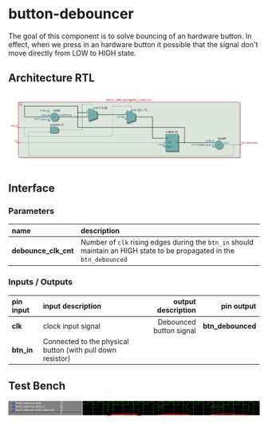 # button-debouncer

The goal of this component is to solve bouncing of an hardware button. In effect, when we press in an hardware button it possible that the signal don't move directly from LOW to HIGH state.

## Architecture RTL

![Button Debouncer RTL](./assets/button_debouncer_arch.png)

## Interface

### Parameters

|  name  | description |
| :--- | :--- |
| **debounce_clk_cnt** | Number of `clk` rising edges during the `btn_in` should maintain an HIGH state to be propagated in the `btn_debounced` |

### Inputs / Outputs

|  pin input   | input description  |   output description             |  pin output                    |
|  :---   |  :--- | ---:                         |  ---:                    |
|  **clk**  |  clock input signal  |  Debounced button signal |  **btn_debounced**  |
|  **btn_in**  |  Connected to the physical button (with pull down resistor) | |  |

## Test Bench

![Button Debouncer Samples](./assets/test_bench_sample.png)
